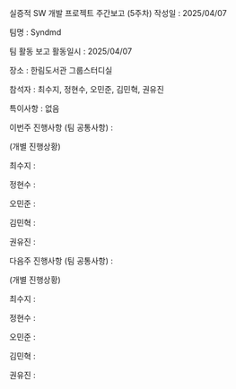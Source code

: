 실증적 SW 개발 프로젝트 주간보고 (5주차)
작성일 : 2025/04/07

팀명 : Syndmd

팀 활동 보고
활동일시 : 2025/04/07

장소 : 한림도서관 그룹스터디실

참석자 : 최수지, 정현수, 오민준, 김민혁, 권유진

특이사항 : 없음

이번주 진행사항
(팀 공통사항) :

(개별 진행상황)

최수지 :

정현수 :

오민준 :

김민혁 :

권유진 :

다음주 진행사항
(팀 공통사항) :

(개별 진행상황)

최수지 :

정현수 :

오민준 :

김민혁 :

권유진 :
